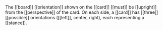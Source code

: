 The [[board]] [[orientation]] shown on the [[card]] [[must]] be [[upright]] from the [[perspective]] of the card. On each side, a [[card]] has [[three]] [[possible]] orientations ([[left]], center, right), each representing a [[stance]].